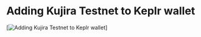 # Adding Kujira Testnet to Keplr wallet

[![Adding Kujira Testnet to Keplr wallet](https://www.synergynodes.com/images/kujira-testnet-keplr/Kujira-Testnet-Keplr-01.png)]
